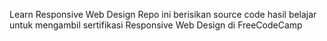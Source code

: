 Learn Responsive Web Design
Repo ini berisikan source code hasil belajar untuk mengambil sertifikasi Responsive Web Design di FreeCodeCamp
